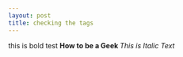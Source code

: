 ```yaml
---
layout: post
title: checking the tags 
---
```

this is bold test 
<strong>How to be a Geek </strong>
<em>This is Italic Text </em>